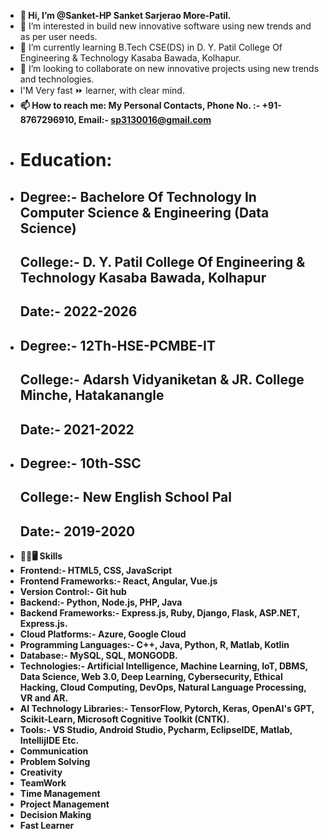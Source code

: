 - <b>👋 Hi, I’m @Sanket-HP Sanket Sarjerao More-Patil.</b>
- 👀 I’m interested in build new innovative software using new trends and as per user needs.
- 🌱 I’m currently learning B.Tech CSE(DS) in D. Y. Patil College Of Engineering & Technology Kasaba Bawada, Kolhapur.
- 💞️ I’m looking to collaborate on new innovative projects using new trends and technologies.
- I'M Very fast ⏩ learner, with clear mind.
- <b>📫 How to reach me: My Personal Contacts, Phone No. :- +91-8767296910, Email:- sp3130016@gmail.com</b>
- <h1><b>Education:</b></h1>
-   <h2>Degree:- Bachelore Of Technology In Computer Science & Engineering (Data Science)</h2>
     <h2>College:- D. Y. Patil College Of Engineering & Technology Kasaba Bawada, Kolhapur</h2>
     <h2>Date:- 2022-2026</h2>
-  <h2>Degree:- 12Th-HSE-PCMBE-IT</h2> 
     <h2>College:- Adarsh Vidyaniketan & JR. College Minche, Hatakanangle</h2>
     <h2>Date:- 2021-2022</h2>
-  <h2>Degree:- 10th-SSC</h2>
     <h2>College:- New English School Pal</h2>
     <h2>Date:- 2019-2020  </h2>   
- <b>🤹‍♂️🖥️ Skills</b>
- <b>Frontend:-<b> HTML5, CSS, JavaScript
- <b>Frontend Frameworks:-</b> React, Angular, Vue.js
- <b>Version Control:-</b> Git hub
- <b>Backend:-</b> Python, Node.js, PHP, Java
- <b>Backend Frameworks:-<b> Express.js, Ruby, Django, Flask, ASP.NET, Express.js.
- <b>Cloud Platforms:-</b> Azure, Google Cloud
- <b>Programming Languages:-</b> C++, Java, Python, R, Matlab, Kotlin
- <b>Database:-</b> MySQL, SQL, MONGODB.
- <b>Technologies:-</b> Artificial Intelligence, Machine Learning, IoT, DBMS, Data Science, Web 3.0, Deep Learning, Cybersecurity, Ethical Hacking, Cloud Computing, DevOps, Natural Language Processing, VR and AR.
- <b>AI Technology Libraries:-</b> TensorFlow, Pytorch, Keras, OpenAI's GPT, Scikit-Learn, Microsoft Cognitive Toolkit (CNTK).
- <b>Tools:-</b> VS Studio, Android Studio, Pycharm, EclipseIDE, Matlab, IntellijIDE Etc.
- <b>Communication</b>
- <b>Problem Solving</b>
- <b>Creativity</b>
- <b>TeamWork</b>
- <b>Time Management</b>
- <b>Project Management</b>
- <b>Decision Making</b>
- <b>Fast Learner</b> 

<!---
Sanket-HP/Sanket-HP is a ✨ special ✨ repository because its `README.md` (this file) appears on your GitHub profile.
You can click the Preview link to take a look at your changes.
--->
